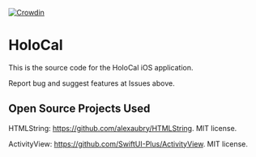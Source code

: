 [![Crowdin](https://badges.crowdin.net/holocal/localized.svg)](https://crowdin.com/project/holocal)

#  HoloCal

This is the source code for the HoloCal iOS application. 

Report bug and suggest features at Issues above. 

## Open Source Projects Used

HTMLString: https://github.com/alexaubry/HTMLString. MIT license. 

ActivityView: https://github.com/SwiftUI-Plus/ActivityView. MIT license. 
